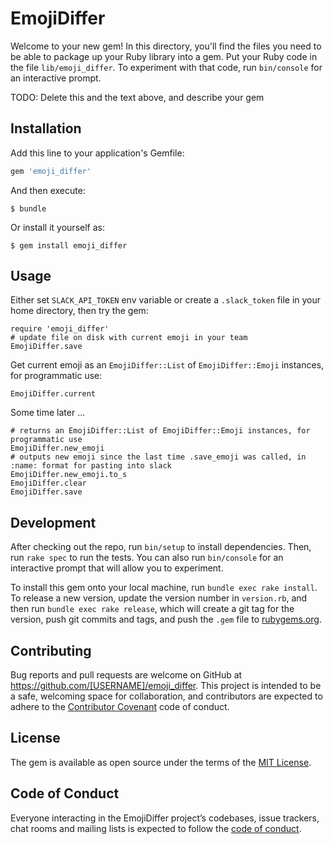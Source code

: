 # EmojiDiffer

Welcome to your new gem! In this directory, you'll find the files you need to be able to package up your Ruby library into a gem. Put your Ruby code in the file `lib/emoji_differ`. To experiment with that code, run `bin/console` for an interactive prompt.

TODO: Delete this and the text above, and describe your gem

## Installation

Add this line to your application's Gemfile:

```ruby
gem 'emoji_differ'
```

And then execute:

    $ bundle

Or install it yourself as:

    $ gem install emoji_differ

## Usage

Either set `SLACK_API_TOKEN` env variable or create a `.slack_token` file in your home directory, then try the gem:

    require 'emoji_differ'
    # update file on disk with current emoji in your team
    EmojiDiffer.save

Get current emoji as an `EmojiDiffer::List` of `EmojiDiffer::Emoji` instances, for programmatic use:

    EmojiDiffer.current

Some time later ...

    # returns an EmojiDiffer::List of EmojiDiffer::Emoji instances, for programmatic use
    EmojiDiffer.new_emoji
    # outputs new emoji since the last time .save_emoji was called, in :name: format for pasting into slack
    EmojiDiffer.new_emoji.to_s
    EmojiDiffer.clear
    EmojiDiffer.save

## Development

After checking out the repo, run `bin/setup` to install dependencies. Then, run `rake spec` to run the tests. You can also run `bin/console` for an interactive prompt that will allow you to experiment.

To install this gem onto your local machine, run `bundle exec rake install`. To release a new version, update the version number in `version.rb`, and then run `bundle exec rake release`, which will create a git tag for the version, push git commits and tags, and push the `.gem` file to [rubygems.org](https://rubygems.org).

## Contributing

Bug reports and pull requests are welcome on GitHub at https://github.com/[USERNAME]/emoji_differ. This project is intended to be a safe, welcoming space for collaboration, and contributors are expected to adhere to the [Contributor Covenant](http://contributor-covenant.org) code of conduct.

## License

The gem is available as open source under the terms of the [MIT License](https://opensource.org/licenses/MIT).

## Code of Conduct

Everyone interacting in the EmojiDiffer project’s codebases, issue trackers, chat rooms and mailing lists is expected to follow the [code of conduct](https://github.com/[USERNAME]/emoji_differ/blob/master/CODE_OF_CONDUCT.md).
